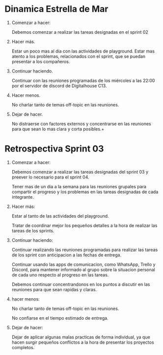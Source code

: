 # Dinamica Estrella de Mar

1. Comenzar a hacer:

	Debemos comenzar a realizar las tareas designadas en el sprint 02

2. Hacer más.

	Estar un poco mas al día con las actividades de playground.
  	Estar mas atento a los problemas, relacionados con el sprint, que se puedan presentar a los compañeros.

3. Continuar haciendo.

	Continuar con las reuniones programadas de los miércoles a las 22:00 por el servidor de discord de Digitalhouse C13.

4. Hacer menos.

  	No charlar tanto de temas off-topic en las reuniones.

5. Dejar de hacer.
	
  	No distraerse con factores externos y concentrarse en las reuniones para que sean lo mas clara y corta posibles.+
   
# Retrospectiva Sprint 03

1. Comenzar a hacer:

	Debemos comenzar a realizar las tareas designadas del sprint 03 y preever lo necesario para el sprint 04.

	Tener mas de un dia a la semana para las reuniones grupales para compartir el progreso y los problemas en las tareas designadas de cada integrante.

2. Hacer más:

	Estar al tanto de las actividades del playground.
 
 	Tratar de coordinar mejor los pequeños detalles a la hora de realizar las tareas de los sprints.

3. Continuar haciendo:

 	Continuar realizando las reuniones programadas para realizar las tareas de los sprint con anticipacion a las fechas de entrega.
 
 	Continuar usando las apps de comunicacion, como WhatsApp, Trello y Discord, para mantener informado al grupo sobre la situacion personal de cada uno respecto al progreso en las tareas.

	Debemos continuar concentrandonos en los puntos a discutir en las reuniones para que sean rapidas y claras.
   
4. hacer menos:

 	No charlar tanto de temas off-topic en las reuniones.

	No confiarse en el tiempo estimado de entrega.
   
5. Dejar de hacer:

 	Dejar de aplicar algunas malas practicas de forma individual, ya que hacen surgir pequeños conflictos a la hora de presentar los proyectos completos.
